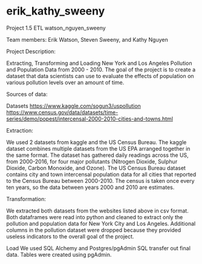 # erik_kathy_sweeny
Project 1.5 ETL watson_nguyen_sweeny

Team members: Erik Watson, Steven Sweeny, and Kathy Nguyen

Project Description:

Extracting, Transforming and Loading New York and Los Angeles Pollution and Population Data from 2000 - 2010. The goal of the project is to create a dataset that data scientists can use to evaluate the effects of population on various pollution levels over an amount of time.

Sources of data:

Datasets https://www.kaggle.com/sogun3/uspollution
https://www.census.gov/data/datasets/time-series/demo/popest/intercensal-2000-2010-cities-and-towns.html

Extraction:

We used 2 datasets from kaggle and the US Census Bureau. The kaggle dataset combines multiple datasets from the US EPA arranged together in the same format. The dataset has gathered daily readings across the US, from 2000-2016, for four major pollutants (Nitrogen Dioxide, Sulphur  Dioxide, Carbon Monoxide, and Ozone). The US Census Bureau dataset contains city and town intercensal population data for all cities that reported to the Census Bureau between 2000-2010. The census is taken once every ten years, so the data between years 2000 and 2010 are estimates.

Transformation:

We extracted both datasets from the websites listed above in csv format. Both dataframes were read into python and cleaned to extract only the pollution and population data for New York City and Los Angeles. Additional columns in the pollution dataset were dropped because they provided useless indicators to the overall goal of the project. 

Load
We used SQL Alchemy and Postgres/pgAdmin SQL transfer out final data. Tables were created using pgAdmin.

